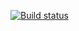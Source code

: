 [![Build status](https://ci.appveyor.com/api/projects/status/0m7v9bienptq5r5a?svg=true)](https://ci.appveyor.com/project/Leonid-96/postman-echo)